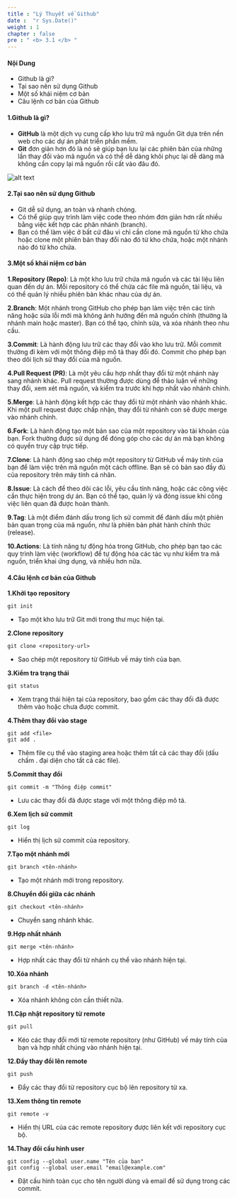 ```yaml
---
title : "Lý Thuyết về Github"
date :  "r Sys.Date()" 
weight : 1 
chapter : false
pre : " <b> 3.1 </b> "
---
```


#### Nội Dung

- Github là gì?
- Tại sao nên sử dụng Github
- Một số khái niệm cơ bản
- Câu lệnh cơ bản của Github

#### **1.Github là gì?**

- **GitHub** là một dịch vụ cung cấp kho lưu trữ mã nguồn Git dựa trên nền web cho các dự án phát triển phần mềm.
- **Git** đơn giản hơn đó là nó sẽ giúp bạn lưu lại các phiên bản của những lần thay đổi vào mã nguồn và có thể dễ dàng khôi phục lại dễ dàng mà không cần copy lại mã nguồn rồi cất vào đâu đó.

![alt text](/github_Chi/images/3.1/image-001.png)

#### **2.Tại sao nên sử dụng Github**

- Git dễ sử dụng, an toàn và nhanh chóng.
- Có thể giúp quy trình làm việc code theo nhóm đơn giản hơn rất nhiều bằng việc kết hợp các phân nhánh (branch).
- Bạn có thể làm việc ở bất cứ đâu vì chỉ cần clone mã nguồn từ kho chứa hoặc clone một phiên bản thay đổi nào đó từ kho chứa, hoặc một nhánh nào đó từ kho chứa.

#### **3.Một số khái niệm cơ bản**

**1.Repository (Repo)**: Là một kho lưu trữ chứa mã nguồn và các tài liệu liên quan đến dự án. Mỗi repository có thể chứa các file mã nguồn, tài liệu, và có thể quản lý nhiều phiên bản khác nhau của dự án.

**2.Branch**: Một nhánh trong GitHub cho phép bạn làm việc trên các tính năng hoặc sửa lỗi mới mà không ảnh hưởng đến mã nguồn chính (thường là nhánh main hoặc master). Bạn có thể tạo, chỉnh sửa, và xóa nhánh theo nhu cầu.

**3.Commit**: Là hành động lưu trữ các thay đổi vào kho lưu trữ. Mỗi commit thường đi kèm với một thông điệp mô tả thay đổi đó. Commit cho phép bạn theo dõi lịch sử thay đổi của mã nguồn.

**4.Pull Request (PR)**: Là một yêu cầu hợp nhất thay đổi từ một nhánh này sang nhánh khác. Pull request thường được dùng để thảo luận về những thay đổi, xem xét mã nguồn, và kiểm tra trước khi hợp nhất vào nhánh chính.

**5.Merge**: Là hành động kết hợp các thay đổi từ một nhánh vào nhánh khác. Khi một pull request được chấp nhận, thay đổi từ nhánh con sẽ được merge vào nhánh chính.

**6.Fork**: Là hành động tạo một bản sao của một repository vào tài khoản của bạn. Fork thường được sử dụng để đóng góp cho các dự án mà bạn không có quyền truy cập trực tiếp.

**7.Clone**: Là hành động sao chép một repository từ GitHub về máy tính của bạn để làm việc trên mã nguồn một cách offline. Bạn sẽ có bản sao đầy đủ của repository trên máy tính cá nhân.

**8.Issue**: Là cách để theo dõi các lỗi, yêu cầu tính năng, hoặc các công việc cần thực hiện trong dự án. Bạn có thể tạo, quản lý và đóng issue khi công việc liên quan đã được hoàn thành.

**9.Tag**: Là một điểm đánh dấu trong lịch sử commit để đánh dấu một phiên bản quan trọng của mã nguồn, như là phiên bản phát hành chính thức (release).

**10.Actions**: Là tính năng tự động hóa trong GitHub, cho phép bạn tạo các quy trình làm việc (workflow) để tự động hóa các tác vụ như kiểm tra mã nguồn, triển khai ứng dụng, và nhiều hơn nữa.

#### **4.Câu lệnh cơ bản của Github**

**1.Khởi tạo repository**

```
git init
```
- Tạo một kho lưu trữ Git mới trong thư mục hiện tại.

**2.Clone repository**

```
git clone <repository-url>

```
- Sao chép một repository từ GitHub về máy tính của bạn.

**3.Kiểm tra trạng thái**

```
git status
```
- Xem trạng thái hiện tại của repository, bao gồm các thay đổi đã được thêm vào hoặc chưa được commit.

**4.Thêm thay đổi vào stage**

```
git add <file>
git add .
```
- Thêm file cụ thể vào staging area hoặc thêm tất cả các thay đổi (dấu chấm . đại diện cho tất cả các file).

**5.Commit thay đổi**

```
git commit -m "Thông điệp commit"
```
- Lưu các thay đổi đã được stage với một thông điệp mô tả.

**6.Xem lịch sử commit**

```
git log
```
- Hiển thị lịch sử commit của repository.

**7.Tạo một nhánh mới**

```
git branch <tên-nhánh>
```
- Tạo một nhánh mới trong repository.

**8.Chuyển đổi giữa các nhánh**

```
git checkout <tên-nhánh>
```
- Chuyển sang nhánh khác.

**9.Hợp nhất nhánh**

```
git merge <tên-nhánh>
```
- Hợp nhất các thay đổi từ nhánh cụ thể vào nhánh hiện tại.

**10.Xóa nhánh**

```
git branch -d <tên-nhánh>
```
- Xóa nhánh không còn cần thiết nữa.

**11.Cập nhật repository từ remote**

```
git pull
```
- Kéo các thay đổi mới từ remote repository (như GitHub) về máy tính của bạn và hợp nhất chúng vào nhánh hiện tại.

**12.Đẩy thay đổi lên remote**

```
git push
```
- Đẩy các thay đổi từ repository cục bộ lên repository từ xa.

**13.Xem thông tin remote**

```
git remote -v
```
- Hiển thị URL của các remote repository được liên kết với repository cục bộ.

**14.Thay đổi cấu hình user**

```
git config --global user.name "Tên của bạn"
git config --global user.email "email@example.com"
```
- Đặt cấu hình toàn cục cho tên người dùng và email để sử dụng trong các commit.


